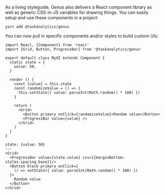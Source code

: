 As a living styleguide, Genus also delivers a React component library as well as generic CSS-in-JS variables for drawing things. You can easily setup and use these components in a project:

```code|lang-bash,span-3
yarn add @taskanalytics/genus
```

You can now pull in specific components and/or styles to build custom UIs:

```code|lang-javascript,span-4
import React, {Component} from 'react'
import {Grid, Button, ProgressBar} from '@taskanalytics/genus'

export default class MyUI extends Component {
  static state = {
    value: 50,
  }

  render () {
    const {value} = this.state
    const randomizeValue = () => {
      this.setState({ value: parseInt(Math.random() * 100) })
    }

    return (
      <Grid>
        <Button primary onClick={randomizeValue}>Random value</Button>
        <ProgressBar value={value} />
      </Grid>
    )
  }
}
```

```react|span-2
state: {value: 50}
---
<Grid>
  <ProgressBar value={state.value} css={{marginBottom: styles.spacing.base}}/>
  <Button block primary onClick={
    () => setState({ value: parseInt(Math.random() * 100) })
  }>
    Random value
  </Button>
</Grid>
```

